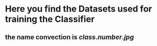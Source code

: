# Here you find the Datasets used for training the Classifier
## the name convection is _**class**_**.**_number_**.**_**jpg**_
